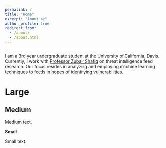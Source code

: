 ```yaml
---
permalink: /
title: "Home"
excerpt: "About me"
author_profile: true
redirect_from: 
  - /about/
  - /about.html
---
```

---

I am a 3rd year undergraduate student at the University of California, Davis. Currently, I work with [Professor Zubair Shafiq](https://web.cs.ucdavis.edu/~zubair/) on threat intelligence feed research. Our focus resides in analyzing and employing machine learning techniques to feeds in hopes of identifying vulnerabilities. 

Large
======

Medium
------
Medium text.

**Small**

Small text.

